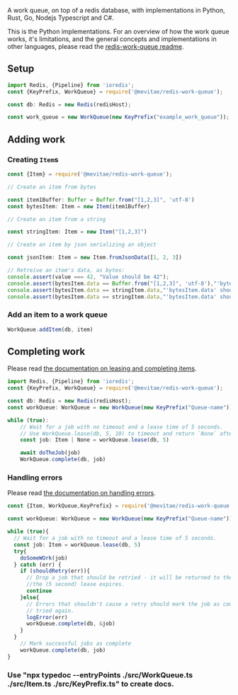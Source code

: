 A work queue, on top of a redis database, with implementations in Python, Rust, Go, Nodejs Typescript and C#.

This is the Python implementations. For an overview of how the work queue works, it's limitations,
and the general concepts and implementations in other languages, please read the [redis-work-queue
readme](https://github.com/MeVitae/redis-work-queue/blob/main/README.md).

## Setup

```typescript
import Redis, {Pipeline} from 'ioredis';
const {KeyPrefix, WorkQueue} = require('@mevitae/redis-work-queue');

const db: Redis = new Redis(redisHost);

const work_queue = new WorkQueue(new KeyPrefix("example_work_queue"));
```

## Adding work

### Creating `Item`s

```typescript
const {Item} = require('@mevitae/redis-work-queue');

// Create an item from bytes

const item1Buffer: Buffer = Buffer.from("[1,2,3]", 'utf-8')
const bytesItem: Item = new Item(item1Buffer)

// Create an item from a string

const stringItem: Item = new Item("[1,2,3]")

// Create an item by json serializing an object

const jsonItem: Item = new Item.fromJsonData([1, 2, 3])

// Retreive an item's data, as bytes:
console.assert(value === 42, "Value should be 42");
console.assert(bytesItem.data == Buffer.from("[1,2,3]", 'utf-8'),"'bytesItem.data' should be the same as Buffer.from('[1,2,3]', 'utf-8').")
console.assert(bytesItem.data == stringItem.data,"'bytesItem.data' should be the same as 'stringItem.data'")
console.assert(bytesItem.data == stringItem.data,"'bytesItem.data' should be the same as 'jsonItem.data'")
```

### Add an item to a work queue
```typescript
WorkQueue.addItem(db, item)
```

## Completing work

Please read [the documentation on leasing and completing
items](https://github.com/MeVitae/redis-work-queue/blob/main/README.md#leasing-an-item).

```typescript
import Redis, {Pipeline} from 'ioredis';
const {KeyPrefix, WorkQueue} = require('@mevitae/redis-work-queue');

const db: Redis = new Redis(redisHost);
const workQueue: WorkQueue = new WorkQueue(new KeyPrefix("Queue-name"))

while (true):
    // Wait for a job with no timeout and a lease time of 5 seconds.
    // Use WorkQueue.lease(db, 5, 10) to timeout and return `None` after 10 seconds.
    const job: Item | None = workQueue.lease(db, 5)

    await doTheJob(job)
    WorkQueue.complete(db, job)
```

### Handling errors

Please read [the documentation on handling
errors](https://github.com/MeVitae/redis-work-queue/blob/main/README.md#handling-errors).

```typescript
const {Item, WorkQueue,KeyPrefix} = require('@mevitae/redis-work-queue');

const workQueue: WorkQueue = new WorkQueue(new KeyPrefix("Queue-name"))

while (true){
  // Wait for a job with no timeout and a lease time of 5 seconds.
  const job: Item = workQueue.lease(db, 5)
  try{
    doSomeWOrk(job)
  } catch (err) {
    if (shouldRetry(err)){
      // Drop a job that should be retried - it will be returned to the work queue after
      //the (5 second) lease expires.
      continue
    }else{
      // Errors that shouldn't cause a retry should mark the job as complete so it isn't
      // tried again.
      logError(err)
      workQueue.complete(db, &job)
    }
  }
    // Mark successful jobs as complete
    workQueue.complete(db, job)
}
```
### Use "npx typedoc --entryPoints ./src/WorkQueue.ts ./src/Item.ts ./src/KeyPrefix.ts" to create docs.